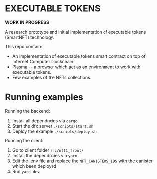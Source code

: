 EXECUTABLE TOKENS
=================

**WORK IN PROGRESS**

A research prototype and initial implementation of executable tokens (SmartNFT) technology.

This repo contain:

- An implementation of executable tokens smart contract on top of Internet Computer blockchain.
- Plasma -- a browser which act as an environment to work with  executable tokens.
- Few examples of the NFTs collections.

Running examples
================

Running the backend:

1. Install all dependncies via `cargo`
2. Start the dfx server `./scripts/start.sh`
3. Deploy the example `./scripts/deploy.sh`

Running the client:
1. Go to client folder `src/nft1_front/`
2. Install the dependncies via `yarn`
3. Edit the .env file and replace the `NFT_CANISTERS_IDS` with the canister which been deployed
4. Run `yarn dev`